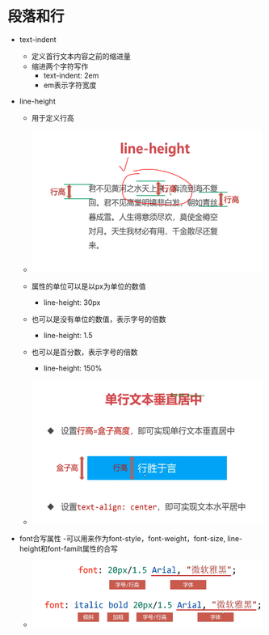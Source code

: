 # 段落和行

- text-indent
  - 定义首行文本内容之前的缩进量
  - 缩进两个字符写作
    - text-indent: 2em
    - em表示字符宽度

- line-height
  - 用于定义行高
  - ![行高](./%E8%A1%8C%E9%AB%98.PNG)
  - 属性的单位可以是以px为单位的数值
    - line-height: 30px
  - 也可以是没有单位的数值，表示字号的倍数
    - line-height: 1.5
  - 也可以是百分数，表示字号的倍数
    - line-height: 150%

  - ![单行文本垂直居中](./%E5%8D%95%E8%A1%8C%E6%96%87%E6%9C%AC%E5%9E%82%E7%9B%B4%E5%B1%85%E4%B8%AD.PNG)

- font合写属性
  -可以用来作为font-style，font-weight，font-size, line-height和font-familt属性的合写

  - ![font](./font.PNG)
  